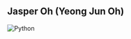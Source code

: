 ## Jasper Oh (Yeong Jun Oh)
</hr>

![Python](https://img.shields.io/badge/Python-3776AB?style=for-the-badge&logo=python&logoColor=white)
